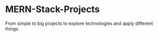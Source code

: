 # MERN-Stack-Projects
From simple to big projects to explore technologies and apply different things
